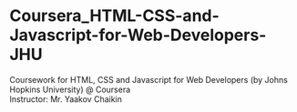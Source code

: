 # Coursera_HTML-CSS-and-Javascript-for-Web-Developers-JHU
Coursework for HTML, CSS and Javascript for Web Developers (by Johns Hopkins University) @ Coursera<br>
Instructor: Mr. Yaakov Chaikin
